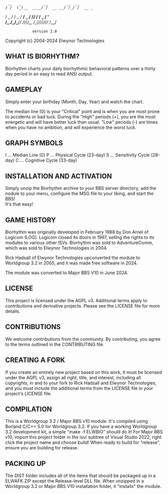    
     __   _          __        __  __       
    / /  (_)__  ____/ /  __ __/ /_/ /  __ _ 
   / _ \/ / _ \/ __/ _ \/ // / __/ _ \/  ' \
  /_.__/_/\___/_/ /_//_/\_, /\__/_//_/_/_/_/
                       /___/                
                                        
                version 2.0
  Copyright (c) 2004-2024 Elwynor Technologies
          

## WHAT IS BIORHYTHM?

 Biorhythm charts your daily biorhythmic behavioral patterns over a thirty
 day period in an easy to read ANSI output.
 
## GAMEPLAY
 
 Simply enter your birthday (Month, Day, Year) and watch the chart.  
 
 The median line (0) is your "Critical" point and is when you are most 
 prone to accidents or bad luck.  During the "High" periods (+), you are 
 the most energetic and will have better luck than usual.  "Low" periods 
 (-) are times when you have no ambition, and will experience the worst 
 luck.

## GRAPH SYMBOLS

 I ... Median Line        (0)
 P ... Physical Cycle     (23-day)
 S ... Sensitivity Cycle  (28-day)
 C ... Cognitive Cycle    (33-day)
 
## INSTALLATION AND ACTIVATION
 
 Simply unzip the Biorhythm archive to your BBS server directory, add the 
 nodule to your menu, configure the MSG file to your liking, and start the BBS!  
 It's that easy! 

## GAME HISTORY
 
 Biorhythm was originally developed in February 1988 by Don Arnel of 
 Logicom (LOG). Logicom closed its doors in 1997, selling the rights 
 to its modules to various other ISVs. Biorhythm was sold to AdventureComm, 
 which was sold to Elwynor Technologies in 2004.
  
 Rick Hadsall of Elwynor Technologies upconverted the module to Worldgroup
 3.2 in 2005, and it was made free software in 2024.

 The module was converted to Major BBS V10 in June 2024.

## LICENSE

 This project is licensed under the AGPL v3. Additional terms apply to 
 contributions and derivative projects. Please see the LICENSE file for more 
 details.

## CONTRIBUTIONS

 We welcome contributions from the community. By contributing, you agree to 
 the terms outlined in the CONTRIBUTING file.

## CREATING A FORK

 If you create an entirely new project based on this work, it must be 
 licensed under the AGPL v3, assign all right, title, and interest, including all copyrights, in and to your fork to Rick Hadsall and Elwynor Technologies, and you must include the additional terms from the LICENSE file in your project's LICENSE file.

## COMPILATION

 This is a Worldgroup 3.2 / Major BBS v10 module. It's compiled using Borland
 C/C++ 5.0 for Worldgroup 3.2. If you have a working Worldgroup 3.2 development
 kit, a simple "make -f ELWBIO" should do it! For Major BBS v10, import this
 project folder in the isv/ subtree of Visual Studio 2022, right click the
 project name and choose build! When ready to build for "release", ensure you
 are building for release.

## PACKING UP

 The DIST folder includes all of the items that should be packaged up in a 
 ELWAFK.ZIP except the Release-level DLL file. When unzipped in a 
 Worldgroup 3.2 or Major BBS V10 installation folder, it "installs" the module.

